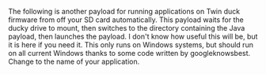 The following is another payload for running applications on Twin duck firmware from off your SD card automatically. 
This payload waits for the ducky drive to mount, 
then switches to the directory containing the Java payload, then launches the payload. 
I don't know how useful this will be, but it is here if you need it. 
This only runs on Windows systems, but should run on all current Windows thanks to some code written by googleknowsbest. 
Change <JavaApp> to the name of your application.
